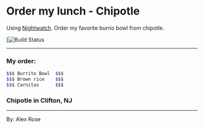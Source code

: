 # Order my lunch - Chipotle

Using [Nightwatch](http://nightwatchjs.org/). Order my favorite burrio bowl from chipotle.

[![Build Status](https://travis-ci.org/Arose728/Chipotle.svg?branch=master)

***

### My order:
```sh
$$$ Burrito Bowl  $$$
$$$ Brown rice    $$$
$$$ Carnitas      $$$
```

### Chipotle in Clifton, NJ


***

By: Alex Rose
